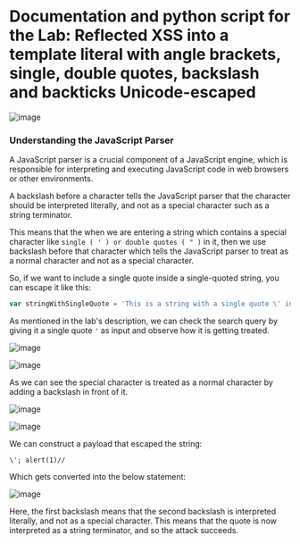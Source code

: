 # Documentation and python script for the Lab: Reflected XSS into a template literal with angle brackets, single, double quotes, backslash and backticks Unicode-escaped

![image](https://github.com/sabarish20/PortSwigger-Labs/assets/85452305/2e4905ad-9a69-4e3e-97c7-c340df4e0163)

### Understanding the JavaScript Parser

A JavaScript parser is a crucial component of a JavaScript engine, which is responsible for interpreting and executing JavaScript code in web browsers or other environments.

A backslash before a character tells the JavaScript parser that the character should be interpreted literally, and not as a special character such as a string terminator.

This means that the when we are entering a string which contains a special character like `single ( ' ) or double quotes ( " )` in it, then we use backslash before that character which tells the JavaScript parser to treat as a normal character  and not as a special character. 

So, if we want to include a single quote inside a single-quoted string, you can escape it like this:

``` Javascript
var stringWithSingleQuote = 'This is a string with a single quote \' inside it.';
```

As mentioned in the lab's description, we can check the search query by giving it  a single quote `'` as input and observe how it is getting treated.

![image](https://github.com/sabarish20/PortSwigger-Labs/assets/85452305/87cb2a6f-894d-4f0b-8b42-bb23e2c508ce)

![image](https://github.com/sabarish20/PortSwigger-Labs/assets/85452305/b2c65587-193c-4b6f-a8fd-665354de9050)

As we can see the special character is treated as a normal character by adding a backslash in front of it.

![image](https://github.com/sabarish20/PortSwigger-Labs/assets/85452305/7de9b06e-ad4c-46fa-84aa-05240317d7c5)

![image](https://github.com/sabarish20/PortSwigger-Labs/assets/85452305/29d6c751-a3ec-4cf6-bc4f-8cf5fb388bbe)

We can construct a payload that escaped the string:
```
\'; alert(1)//
```

Which gets converted into the below statement:

![image](https://github.com/sabarish20/PortSwigger-Labs/assets/85452305/26eafd2a-b275-4de8-9eb0-9a54270cc243)

Here, the first backslash means that the second backslash is interpreted literally, and not as a special character. This means that the quote is now interpreted as a string terminator, and so the attack succeeds.
